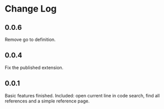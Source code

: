 # Change Log

## 0.0.6

Remove go to definition.

## 0.0.4

Fix the published extension.

## 0.0.1

Basic features finished. Included: open current line in code search, find all
references and a simple reference page.
